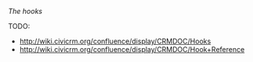 *The hooks*

TODO:

 * http://wiki.civicrm.org/confluence/display/CRMDOC/Hooks
 * http://wiki.civicrm.org/confluence/display/CRMDOC/Hook+Reference